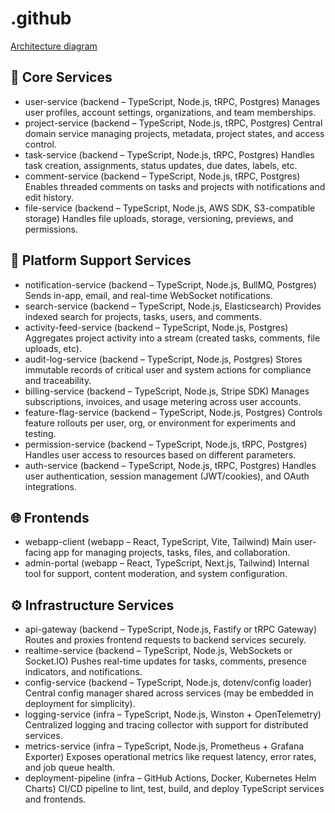 # .github

[Architecture diagram](../diagram.mermaid)

## 🧠 Core Services

- user-service (backend – TypeScript, Node.js, tRPC, Postgres)
  Manages user profiles, account settings, organizations, and team memberships.
- project-service (backend – TypeScript, Node.js, tRPC, Postgres)
  Central domain service managing projects, metadata, project states, and access control.
- task-service (backend – TypeScript, Node.js, tRPC, Postgres)
  Handles task creation, assignments, status updates, due dates, labels, etc.
- comment-service (backend – TypeScript, Node.js, tRPC, Postgres)
  Enables threaded comments on tasks and projects with notifications and edit history.
- file-service (backend – TypeScript, Node.js, AWS SDK, S3-compatible storage)
  Handles file uploads, storage, versioning, previews, and permissions.

## 🧰 Platform Support Services

- notification-service (backend – TypeScript, Node.js, BullMQ, Postgres)
  Sends in-app, email, and real-time WebSocket notifications.
- search-service (backend – TypeScript, Node.js, Elasticsearch)
  Provides indexed search for projects, tasks, users, and comments.
- activity-feed-service (backend – TypeScript, Node.js, Postgres)
  Aggregates project activity into a stream (created tasks, comments, file uploads, etc).
- audit-log-service (backend – TypeScript, Node.js, Postgres)
  Stores immutable records of critical user and system actions for compliance and traceability.
- billing-service (backend – TypeScript, Node.js, Stripe SDK)
  Manages subscriptions, invoices, and usage metering across user accounts.
- feature-flag-service (backend – TypeScript, Node.js, Postgres)
  Controls feature rollouts per user, org, or environment for experiments and testing.
- permission-service (backend – TypeScript, Node.js, tRPC, Postgres)
  Handles user access to resources based on different parameters.
- auth-service (backend – TypeScript, Node.js, tRPC, Postgres)
  Handles user authentication, session management (JWT/cookies), and OAuth integrations.

## 🌐 Frontends

- webapp-client (webapp – React, TypeScript, Vite, Tailwind)
  Main user-facing app for managing projects, tasks, files, and collaboration.
- admin-portal (webapp – React, TypeScript, Next.js, Tailwind)
  Internal tool for support, content moderation, and system configuration.

## ⚙️ Infrastructure Services
- api-gateway (backend – TypeScript, Node.js, Fastify or tRPC Gateway)
Routes and proxies frontend requests to backend services securely.
- realtime-service (backend – TypeScript, Node.js, WebSockets or Socket.IO)
Pushes real-time updates for tasks, comments, presence indicators, and notifications.
- config-service (backend – TypeScript, Node.js, dotenv/config loader)
Central config manager shared across services (may be embedded in deployment for simplicity).
- logging-service (infra – TypeScript, Node.js, Winston + OpenTelemetry)
Centralized logging and tracing collector with support for distributed services.
- metrics-service (infra – TypeScript, Node.js, Prometheus + Grafana Exporter)
Exposes operational metrics like request latency, error rates, and job queue health.
- deployment-pipeline (infra – GitHub Actions, Docker, Kubernetes Helm Charts)
CI/CD pipeline to lint, test, build, and deploy TypeScript services and frontends.
